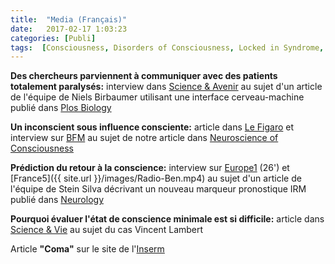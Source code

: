 ```yaml
---
title:  "Media (Français)"
date:   2017-02-17 1:03:23
categories: [Publi]
tags:  [Consciousness, Disorders of Consciousness, Locked in Syndrome, AboutMe]
---
```

**Des chercheurs parviennent à communiquer avec des patients totalement paralysés:**
interview dans [Science & Avenir] au sujet d'un article de l'équipe de Niels Birbaumer utilisant une interface cerveau-machine publié dans [Plos Biology]

**Un inconscient sous influence consciente:** article dans [Le Figaro] et interview sur [BFM] au sujet de notre article dans [Neuroscience of Consciousness]

**Prédiction du retour à la conscience:** interview sur [Europe1] (26') et [France5]({{ site.url }}/images/Radio-Ben.mp4) au sujet d'un article de l'équipe de Stein Silva décrivant un nouveau marqueur pronostique IRM publié dans [Neurology]

**Pourquoi évaluer l'état de conscience minimale est si difficile:** article dans [Science & Vie] au sujet du cas Vincent Lambert


Article **"Coma"** sur le site de l'[Inserm]

[Le Figaro]:http://sante.lefigaro.fr/actualite/2016/09/19/25411-inconscient-sous-influence-consciente
[Science & Avenir]: https://www.sciencesetavenir.fr/sante/cerveau-et-psy/des-chercheurs-communiquent-avec-des-patients-atteints-de-la-maladie-de-charcot-et-totalement-paralyses_110426
[Plos Biology]: http://dx.doi.org/10.1371/journal.pbio.1002593
[Inserm]:http://www.inserm.fr/thematiques/neurosciences-sciences-cognitives-neurologie-psychiatrie/dossiers-d-information/coma
[BFM]: http://bfmbusiness.bfmtv.com/mediaplayer/video/comment-fonctionnent-l-inconscient-et-le-conscient-dans-le-cerveau-24-09-870457.html
[Neuroscience of Consciousness]:https://doi.org/10.1093/nc/niw010
[Science & Vie]:http://scienceetvie-pvgpsla5.immanens.com/fr/pvPageFl.asp?puc=003263&nu=1160&pa=42
[Neurology]:http://dx.doi.org/10.1212/WNL.0000000000002196
[Europe1]:http://www.europe1.fr/emissions/europe-1-midi/europe-midi-votre-journal-jean-michel-aphatie-et-maxime-switek-121115-2619313
